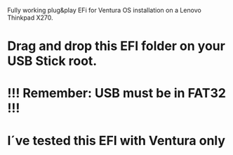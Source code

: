 Fully working plug&play EFi for Ventura OS installation on a Lenovo Thinkpad X270.

# Drag and drop this EFI folder on your USB Stick root. 
# !!! Remember: USB must be in FAT32 !!!
# I´ve tested this EFI with Ventura only

